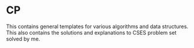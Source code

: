 # CP

This contains general templates for various algorithms and data structures. This also contains the solutions and explanations to CSES problem set solved by me.